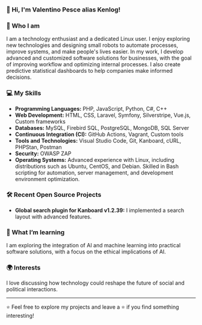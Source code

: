 ### 👋 Hi, I'm Valentino Pesce alias Kenlog!

### 🚀 Who I am
I am a technology enthusiast and a dedicated Linux user. I enjoy exploring new technologies and designing small robots to automate processes, improve systems, and make people's lives easier.
In my work, I develop advanced and customized software solutions for businesses, with the goal of improving workflow and optimizing internal processes. I also create predictive statistical dashboards to help companies make informed decisions.

### 💻 My Skills
- **Programming Languages:** PHP, JavaScript, Python, C#, C++
- **Web Development:** HTML, CSS, Laravel, Symfony, Silverstripe, Vue.js, Custom frameworks
- **Databases:** MySQL, Firebird SQL, PostgreSQL, MongoDB, SQL Server
- **Continuous Integration (CI):** GitHub Actions, Vagrant, Custom tools
- **Tools and Technologies:** Visual Studio Code, Git, Kanboard, cURL, PHPStan, Postman
- **Security:** OWASP ZAP
- **Operating Systems:** Advanced experience with Linux, including distributions such as Ubuntu, CentOS, and Debian. Skilled in Bash scripting for automation, server management, and development environment optimization.

### 🛠️ Recent Open Source Projects
- **Global search plugin for Kanboard v1.2.39:** I implemented a search layout with advanced features.

### 🌱 What I’m learning
I am exploring the integration of AI and machine learning into practical software solutions, with a focus on the ethical implications of AI.

### 🌍 Interests
I love discussing how technology could reshape the future of social and political interactions.

<!-- ### 📫 How to reach me
- **Website:** [] -->

---

⭐️ Feel free to explore my projects and leave a ⭐ if you find something interesting!

